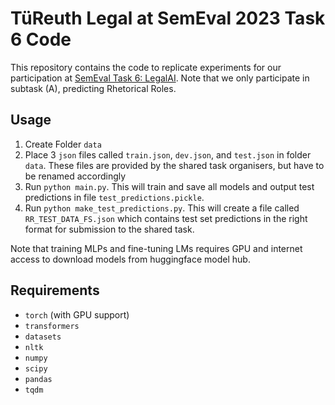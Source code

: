 # TüReuth Legal at SemEval 2023 Task 6 Code

This repository contains the code to replicate experiments for our participation at [SemEval Task 6: LegalAI](https://sites.google.com/view/legaleval/home).
Note that we only participate in subtask (A), predicting Rhetorical Roles.

## Usage
  1. Create Folder `data`
  2. Place 3 `json` files called `train.json`, `dev.json`, and `test.json` in folder `data`. These files are provided by the shared task organisers, but have to be renamed accordingly
  3. Run `python main.py`. This will train and save all models and output test predictions in file `test_predictions.pickle`.
  4. Run `python make_test_predictions.py`. This will create a file called `RR_TEST_DATA_FS.json` which contains test set predictions in the right format for submission to the shared task.

Note that training MLPs and fine-tuning LMs requires GPU and internet access to download models from huggingface model hub.

## Requirements
  * `torch` (with GPU support)
  * `transformers`
  * `datasets`
  * `nltk`
  * `numpy`
  * `scipy`
  * `pandas`
  * `tqdm`
